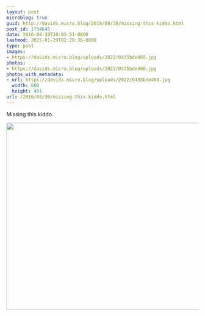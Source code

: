 ```yaml
---
layout: post
microblog: true
guid: http://davids.micro.blog/2016/08/30/missing-this-kiddo.html
post_id: 1734645
date: 2016-08-30T10:05:51-0800
lastmod: 2025-01-29T02:28:36-0800
type: post
images:
- https://davids.micro.blog/uploads/2022/0435bde460.jpg
photos:
- https://davids.micro.blog/uploads/2022/0435bde460.jpg
photos_with_metadata:
- url: https://davids.micro.blog/uploads/2022/0435bde460.jpg
  width: 600
  height: 491
url: /2016/08/30/missing-this-kiddo.html
---
```

Missing this kiddo.

<img src="/uploads/2022/0435bde460.jpg" width="600" height="491" alt="">
